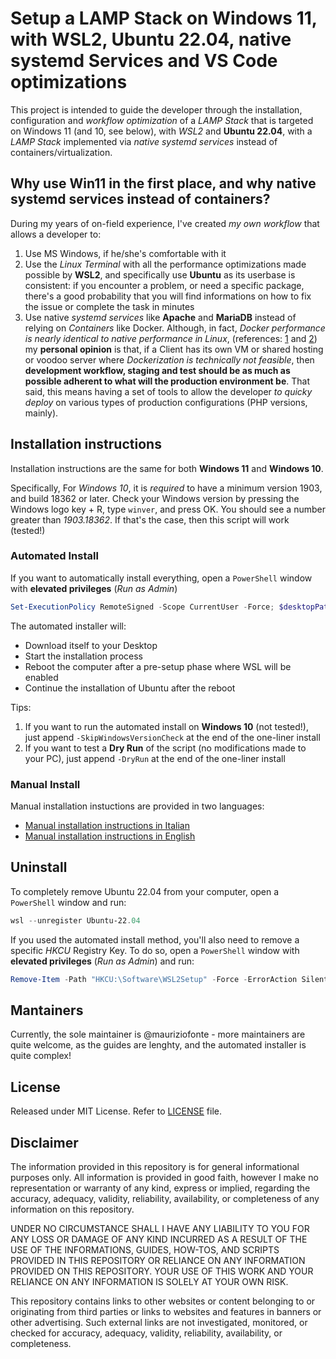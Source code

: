 # Setup a LAMP Stack on Windows 11, with WSL2, Ubuntu 22.04, native systemd Services and VS Code optimizations

This project is intended to guide the developer through the installation, configuration and _workflow optimization_ of a _LAMP Stack_ that is targeted on Windows 11 (and 10, see below), with _WSL2_ and **Ubuntu 22.04**, with a _LAMP Stack_ implemented via _native systemd services_ instead of containers/virtualization.

## Why use Win11 in the first place, and why native systemd services instead of containers?

During my years of on-field experience, I've created _my own workflow_ that allows a developer to:

1. Use MS Windows, if he/she's comfortable with it
2. Use the _Linux Terminal_ with all the performance optimizations made possible by **WSL2**, and specifically use **Ubuntu** as its userbase is consistent: if you encounter a problem, or need a specific package, there's a good probability that you will find informations on how to fix the issue or complete the task in minutes
3. Use native _systemd services_ like **Apache** and **MariaDB** instead of relying on _Containers_ like Docker. Although, in fact, _Docker performance is nearly identical to native performance in Linux_, (references: [1](https://dominoweb.draco.res.ibm.com/reports/rc25482.pdf) and [2](https://stackoverflow.com/questions/21889053/what-is-the-runtime-performance-cost-of-a-docker-container)) my **personal opinion** is that, if a Client has its own VM or shared hosting or voodoo server where _Dockerization is technically not feasible_, then **development workflow, staging and test should be as much as possible adherent to what will the production environment be**. That said, this means having a set of tools to allow the developer _to quicky deploy_ on various types of production configurations (PHP versions, mainly).

## Installation instructions

Installation instructions are the same for both **Windows 11** and **Windows 10**.

Specifically, For _Windows 10_, it is _required_ to have a minimum version 1903, and build 18362 or later. Check your Windows version by pressing the Windows logo key + R, type `winver`, and press OK. You should see a number greater than _1903.18362_. If that's the case, then this script will work (tested!)

### Automated Install

If you want to automatically install everything, open a `PowerShell` window with **elevated privileges** (_Run as Admin_)

```powershell
Set-ExecutionPolicy RemoteSigned -Scope CurrentUser -Force; $desktopPath = [Environment]::GetFolderPath('Desktop'); $url = 'https://raw.githubusercontent.com/mauriziofonte/win11-wsl2-ubuntu22-setup/main/install/win11.ps1'; $outputPath = Join-Path -Path $desktopPath -ChildPath 'install-ubuntu22-wsl2.ps1'; (New-Object System.Net.WebClient).DownloadFile($url, $outputPath); & $outputPath
```

The automated installer will:

- Download itself to your Desktop
- Start the installation process
- Reboot the computer after a pre-setup phase where WSL will be enabled
- Continue the installation of Ubuntu after the reboot

Tips:

1. If you want to run the automated install on **Windows 10** (not tested!), just append `-SkipWindowsVersionCheck` at the end of the one-liner install
2. If you want to test a **Dry Run** of the script (no modifications made to your PC), just append `-DryRun` at the end of the one-liner install

### Manual Install

Manual installation instuctions are provided in two languages:

- [Manual installation instructions in Italian](/docs/it/SETUP-IT.md)
- [Manual installation instructions in English](/docs/en/SETUP-EN.md)

## Uninstall

To completely remove Ubuntu 22.04 from your computer, open a `PowerShell` window and run:

```powershell
wsl --unregister Ubuntu-22.04
```

If you used the automated install method, you'll also need to remove a specific _HKCU_ Registry Key. To do so, open a `PowerShell` window with **elevated privileges** (_Run as Admin_) and run:

```powershell
Remove-Item -Path "HKCU:\Software\WSL2Setup" -Force -ErrorAction SilentlyContinue | Out-Null
```

## Mantainers

Currently, the sole maintainer is @mauriziofonte - more maintainers are quite welcome, as the guides are lenghty, and the automated installer is quite complex!

## License

Released under MIT License. Refer to [LICENSE](/LICENSE) file.

## Disclaimer

The information provided in this repository is for general informational purposes only. All information is provided in good faith, however I make no representation or warranty of any kind, express or implied, regarding the accuracy, adequacy, validity, reliability, availability, or completeness of any information on this repository.

UNDER NO CIRCUMSTANCE SHALL I HAVE ANY LIABILITY TO YOU FOR ANY LOSS OR DAMAGE OF ANY KIND INCURRED AS A RESULT OF THE USE OF THE INFORMATIONS, GUIDES, HOW-TOS, AND SCRIPTS PROVIDED IN THIS REPOSITORY OR RELIANCE ON ANY INFORMATION PROVIDED ON THIS REPOSITORY. YOUR USE OF THIS WORK AND YOUR RELIANCE ON ANY INFORMATION IS SOLELY AT YOUR OWN RISK.

This repository contains links to other websites or content belonging to or originating from third parties or links to websites and features in banners or other advertising. Such external links are not investigated, monitored, or checked for accuracy, adequacy, validity, reliability, availability, or completeness.

